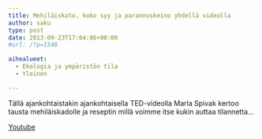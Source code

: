 ```yaml
---
title: Mehiläiskato, koko syy ja parannuskeino yhdellä videolla
author: saku
type: post
date: 2013-09-23T17:04:06+00:00
#url: /?p=1546

aihealueet:
  - Ekologia ja ympäristön tila
  - Yleinen

---
```

Tällä ajankohtaistakin ajankohtaisella TED-videolla Marla Spivak kertoo tausta mehiläiskadolle ja reseptin millä voimme itse kukin auttaa tilannetta&#8230;
  

[Youtube](https://www.youtube.com/embed/dY7iATJVCso?rel=0)
